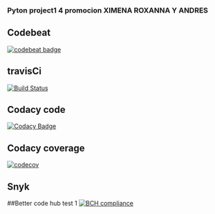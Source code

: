 ### Pyton project1 4 promocion XIMENA  ROXANNA Y ANDRES

## Codebeat
[![codebeat badge](https://codebeat.co/badges/457dad67-7a79-4458-a454-1c4c7917eda1)](https://codebeat.co/projects/github-com-andrewsbrs54-factoruv-master)
## travisCi
[![Build Status](https://travis-ci.org/andrewsbrs54/factoruv.svg?branch=master)](https://travis-ci.org/andrewsbrs54/factoruv)

## Codacy code
[![Codacy Badge](https://api.codacy.com/project/badge/Grade/c5902791788b4019909ff6caaa7b20da)](https://www.codacy.com/app/roxannasabando/factoruv?utm_source=github.com&amp;utm_medium=referral&amp;utm_content=andrewsbrs54/factoruv&amp;utm_campaign=Badge_Grade)

## Codacy coverage
[![codecov](https://codecov.io/gh/andrewsbrs54/factoruv/branch/master/graph/badge.svg)](https://codecov.io/gh/andrewsbrs54/factoruv)

## Snyk

##Better code hub test 1
[![BCH compliance](https://bettercodehub.com/edge/badge/andrewsbrs54/factoruv?branch=master)](https://bettercodehub.com/)

